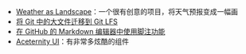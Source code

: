 - [Weather as Landscape](https://github.com/lds133/weather_landscape)：一个很有创意的项目，将天气预报变成一幅画
- [将 Git 中的大文件迁移到 Git LFS](https://josh-ops.com/posts/migrate-to-git-lfs/)
- [在 GitHub 的 Markdown 编辑器中使用脚注功能](https://github.blog/changelog/2021-09-30-footnotes-now-supported-in-markdown-fields/)
- [Aceternity UI](https://ui.aceternity.com/)：有非常多炫酷的组件